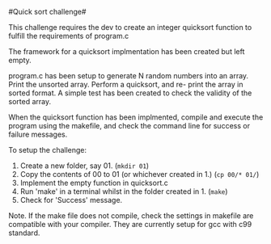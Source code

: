 #Quick sort challenge#

This challenge requires the dev to create an integer quicksort
function to fulfill the requirements of program.c 

The framework for a quicksort implmentation has been created
but left empty.

program.c has been setup to generate N random numbers into an 
array. Print the unsorted array. Perform a quicksort, and re-
print the array in sorted format.
A simple test has been created to check the validity of the 
sorted array.

When the quicksort function has been implmented, compile and
execute the program using the makefile, and check the command
line for success or failure messages.

To setup the challenge:
1. Create a new folder, say 01. (```mkdir 01```)
2. Copy the contents of 00 to 01 (or whichever created in 1.) (```cp 00/* 01/```)
3. Implement the empty function in quicksort.c
4. Run 'make' in a terminal whilst in the folder created in 1. (```make```)
5. Check for 'Success' message.

Note. If the make file does not compile, check the settings in
makefile are compatible with your compiler. They are currently
setup for gcc with c99 standard.
